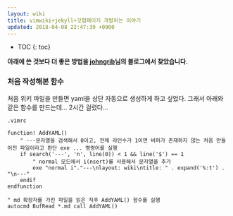 ```yaml
---
layout: wiki
title: vimwiki+jekyll+깃헙페이지 개발하는 이야기
updated: 2018-04-08 22:47:39 +0900
---
```

* TOC
{: toc}

**아래에 쓴 것보다 더 좋은 방법을 [johngrib](https://johngrib.github.io/wiki/vimwiki/#vimscript-서포트-코드 )님의 블로그에서 찾았습니다.**

### 처음 작성해본 함수
처음 위키 파일을 만들면 yaml을 상단 자동으로 생성하게 하고 싶었다. 그래서 아래와 같은 함수를 만드는데... 2시간 걸렸다...

`.vimrc`
~~~
function! AddYAML()
    " ---문자열을 검색해서 0이고, 전체 라인수가 1이면 버퍼가 존재하지 않는 처음 만들어진 파일이라고 판단 exe ... 명령어를 실행
    if search('---', 'n', line(0)) < 1 && line('$') == 1
        " normal 모드에서 i(nsert)를 사용해서 문자열을 추가
        exe "normal i"."---\nlayout: wiki\ntitle: " . expand('%:t') . "\n---"
    endif
endfunction

" md 확장자를 가진 파일을 읽은 직후 AddYAML() 함수를 실행
autocmd BufRead *.md call AddYAML()
~~~

